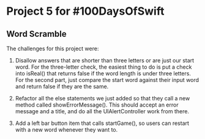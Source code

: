 # Project 5 for #100DaysOfSwift

## Word Scramble

The challenges for this project were:

1. Disallow answers that are shorter than three letters or are just our start word. For the three-letter check, the easiest thing to do is put a check into isReal() that returns false if the word length is under three letters. For the second part, just compare the start word against their input word and return false if they are the same.

2. Refactor all the else statements we just added so that they call a new method called showErrorMessage(). This should accept an error message and a title, and do all the UIAlertController work from there.

3. Add a left bar button item that calls startGame(), so users can restart with a new word whenever they want to.
